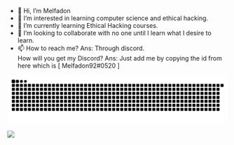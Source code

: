 - 👋 Hi, I’m Melfadon
- 👀 I’m interested in learning computer science and ethical hacking.
- 🌱 I’m currently learning Ethical Hacking courses.
- 💞️ I’m looking to collaborate with no one until I learn what I desire to learn.
- 📫 How to reach me? Ans: Through discord.  
How will you get my Discord? Ans: Just add me by copying the id from here which is [ Melfadon92#0520 ]

<!---
DhritimoyDas/DhritimoyDas is a ✨ special ✨ repository because its `README.md` (this file) appears on your GitHub profile.
You can click the Preview link to take a look at your changes.
--->
<p align="center">
<img src="https://github.com/PushkraJ99/Snake4Readme/blob/main/Snake4Readme/grid-snake.svg">
</p>
  
[![](https://visitcount.itsvg.in/api?id=Melfadon&icon=8&color=12)](https://visitcount.itsvg.in)
